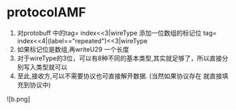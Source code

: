# protocolAMF

1. 对protobuff 中的tag= index<<3|wireType 添加一位数组的标记位
tag= index<<4|(label=="repeated")<<3|wireType
2. 如果标记位是数组,再writeU29 一个长度
3. 对于wireType的3位，可以有8种不同的基本类型,其实就足够了，所以直接分别写入类型就可以
4. 至此,接收方,可以不需要协议也可直接解开数据. (当然如果协议存在 就直接填充到协议中)

![b.png]
